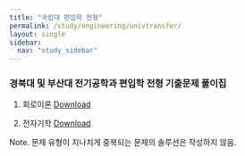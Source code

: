 ```yaml
---
title: "국립대 편입학 전형"
permalink: /study/engineering/univtransfer/
layout: single
sidebar:
  nav: "study_sidebar"
---
```


### 경북대 및 부산대 전기공학과 편입학 전형 기출문제 풀이집 

1. 회로이론 
[Download]( /learning-vault/assets/pdf/Univ_Transfer_pastpapers_circuit_theory.pdf )

2. 전자기학 
[Download]( /learning-vault/assets/pdf/Univ_Transfer_pastpapers_electromagnetics.pdf )

Note. 문제 유형이 지나치게 중복되는 문제의 솔루션은 작성하지 않음. 